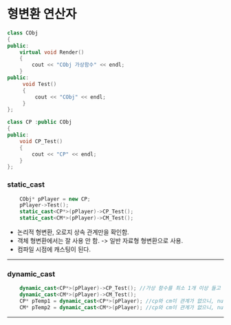 # 형변환 연산자
```c++
class CObj
{
public:
	virtual void Render()
	{
		cout << "CObj 가상함수" << endl;
	}
public:
	 void Test()
	 {
		 cout << "CObj" << endl;
	 }
};

class CP :public CObj
{
public:
	void CP_Test()
	{
		cout << "CP" << endl;
	}
};
```
### static_cast
```c++
	CObj* pPlayer = new CP;
	pPlayer->Test();
	static_cast<CP*>(pPlayer)->CP_Test();
	static_cast<CM*>(pPlayer)->CM_Test();
```
- 논리적 형변환, 오로지 상속 관계만을 확인함.
- 객체 형변환에서는 잘 사용 안 함. -> 일반 자료형 형변환으로 사용.
- 컴파일 시점에 캐스팅이 된다.
***
### dynamic_cast
```c++
	dynamic_cast<CP*>(pPlayer)->CP_Test(); //가상 함수를 최소 1개 이상 들고 있어야 가능.
	dynamic_cast<CM*>(pPlayer)->CM_Test();
	CP* pTemp1 = dynamic_cast<CP*>(pPlayer); //cp와 cm이 관계가 없으니, null값을 반환함.
	CM* pTemp2 = dynamic_cast<CM*>(pPlayer); //cp와 cm이 관계가 없으니, null값을 반환함.
```
***
